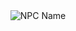<div style="text-align: center;">
  <img src="scout_camp.webp" alt="NPC Name" style="max-width: 500px;">
</div>

